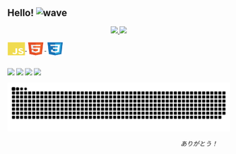 ## Hello! <img class="emoji" alt="wave" height="20" width="20" src="https://github.githubassets.com/images/icons/emoji/unicode/1f601.png">
<div align="center">
  <a href="https://github.com/canhhfh">
  <img height="180em" src="https://github-readme-stats.vercel.app/api?username=canhhfh&show_icons=true&theme=white&include_all_commits=true&count_private=true"/>
  <img height="180em" src="https://github-readme-stats.vercel.app/api/top-langs/?username=canhhfh&layout=compact&langs_count=7&theme=white"/>
</div>
<div style="display: inline_block"><br>
  <img align="center" alt="Rafa-Js" height="30" width="40" src="https://raw.githubusercontent.com/devicons/devicon/master/icons/javascript/javascript-plain.svg">
 <!-- <img align="center" alt="Rafa-Ts" height="30" width="40" src="https://raw.githubusercontent.com/devicons/devicon/master/icons/typescript/typescript-plain.svg">
  <img align="center" alt="Rafa-React" height="30" width="40" src="https://raw.githubusercontent.com/devicons/devicon/master/icons/react/react-original.svg">
-->
  <img align="center" alt="Rafa-HTML" height="30" width="40" src="https://raw.githubusercontent.com/devicons/devicon/master/icons/html5/html5-original.svg">
  <img align="center" alt="Rafa-CSS" height="30" width="40" src="https://raw.githubusercontent.com/devicons/devicon/master/icons/css3/css3-original.svg">
 <!--  <img align="center" alt="Rafa-Python" height="30" width="40" src="https://raw.githubusercontent.com/devicons/devicon/master/icons/python/python-original.svg">
  <img align="center" alt="Rafa-Csharp" height="30" width="40" src="https://raw.githubusercontent.com/devicons/devicon/master/icons/csharp/csharp-original.svg">
  <img align="right" alt="Rafa-pic" height="150" style="border-radius:50px;" src="https://scontent.fhan5-7.fna.fbcdn.net/v/t1.6435-9/152691941_1076089846205253_138785934028745848_n.jpg?_nc_cat=103&ccb=1-5&_nc_sid=174925&_nc_ohc=KLDwE0UwbqMAX_AmEzw&_nc_ht=scontent.fhan5-7.fna&oh=bc1bc1cd7d3ef056899f24d67857f334&oe=61D90A4F">
-->
</div>
  
  ##
 
<div> 
  <a href="https://www.youtube.com/channel/UC7dfOUapbrVRc7Pnxdzp01g" target="_blank"><img src="https://img.shields.io/badge/YouTube-FF0000?style=for-the-badge&logo=youtube&logoColor=white" target="_blank"></a>
  <a href="https://instagram.com/huyc_ain" target="_blank"><img src="https://img.shields.io/badge/-Instagram-%23E4405F?style=for-the-badge&logo=instagram&logoColor=white" target="_blank"></a>
 <a href="https://discord.gg/nbqr6MyW" target="_blank"><img src="https://img.shields.io/badge/Discord-7289DA?style=for-the-badge&logo=discord&logoColor=white" target="_blank"></a> 
  <a href="https://www.linkedin.com/in/canhphamhuy/" target="_blank"><img src="https://img.shields.io/badge/-LinkedIn-%230077B5?style=for-the-badge&logo=linkedin&logoColor=white" target="_blank"></a> 
 
  ![Snake animation](https://raw.githubusercontent.com/Platane/snk/output/github-contribution-grid-snake.svg)
 
</div>
  
　　　　　　　　　　　　　　　　　　　　　　　　　　　　_ありがとう！_
